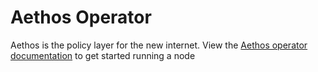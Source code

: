 # Aethos Operator
Aethos is the policy layer for the new internet. View the [Aethos operator documentation](https://aethos.mintlify.app/operators/start) to get started running a node 
